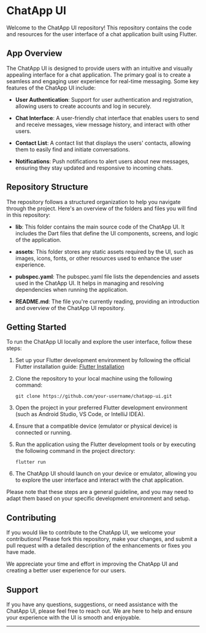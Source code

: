 # ChatApp UI

Welcome to the ChatApp UI repository! This repository contains the code and resources for the user interface of a chat application built using Flutter.

## App Overview

The ChatApp UI is designed to provide users with an intuitive and visually appealing interface for a chat application. The primary goal is to create a seamless and engaging user experience for real-time messaging. Some key features of the ChatApp UI include:

- **User Authentication**: Support for user authentication and registration, allowing users to create accounts and log in securely.

- **Chat Interface**: A user-friendly chat interface that enables users to send and receive messages, view message history, and interact with other users.

- **Contact List**: A contact list that displays the users' contacts, allowing them to easily find and initiate conversations.

- **Notifications**: Push notifications to alert users about new messages, ensuring they stay updated and responsive to incoming chats.

## Repository Structure

The repository follows a structured organization to help you navigate through the project. Here's an overview of the folders and files you will find in this repository:

- **lib**: This folder contains the main source code of the ChatApp UI. It includes the Dart files that define the UI components, screens, and logic of the application.

- **assets**: This folder stores any static assets required by the UI, such as images, icons, fonts, or other resources used to enhance the user experience.

- **pubspec.yaml**: The pubspec.yaml file lists the dependencies and assets used in the ChatApp UI. It helps in managing and resolving dependencies when running the application.

- **README.md**: The file you're currently reading, providing an introduction and overview of the ChatApp UI repository.

## Getting Started

To run the ChatApp UI locally and explore the user interface, follow these steps:

1. Set up your Flutter development environment by following the official Flutter installation guide: [Flutter Installation](https://flutter.dev/docs/get-started/install)

2. Clone the repository to your local machine using the following command:

   ```
   git clone https://github.com/your-username/chatapp-ui.git
   ```

3. Open the project in your preferred Flutter development environment (such as Android Studio, VS Code, or IntelliJ IDEA).

4. Ensure that a compatible device (emulator or physical device) is connected or running.

5. Run the application using the Flutter development tools or by executing the following command in the project directory:

   ```
   flutter run
   ```

6. The ChatApp UI should launch on your device or emulator, allowing you to explore the user interface and interact with the chat application.

Please note that these steps are a general guideline, and you may need to adapt them based on your specific development environment and setup.

## Contributing

If you would like to contribute to the ChatApp UI, we welcome your contributions! Please fork this repository, make your changes, and submit a pull request with a detailed description of the enhancements or fixes you have made.

We appreciate your time and effort in improving the ChatApp UI and creating a better user experience for our users.

## Support

If you have any questions, suggestions, or need assistance with the ChatApp UI, please feel free to reach out. We are here to help and ensure your experience with the UI is smooth and enjoyable.



---
